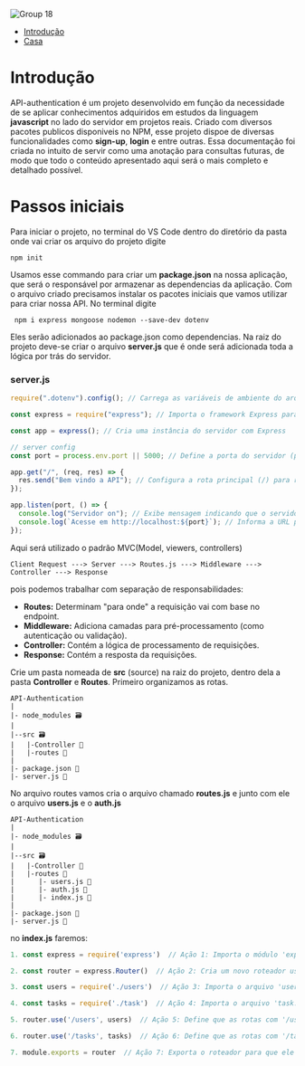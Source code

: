 ![Group 18](https://github.com/user-attachments/assets/9b79622d-c9d4-4029-a999-d9c6603b0a25)

- [Introdução](#introducao)
- [Casa](#casa)

# Introdução

API-authentication é um projeto desenvolvido em função da necessidade de se aplicar conhecimentos adquiridos em estudos
da linguagem **javascript** no lado do servidor em projetos reais. Criado com diversos pacotes publicos disponiveis no NPM, esse projeto dispoe de diversas funcionalidades como **sign-up**, **login** e entre outras. Essa documentação foi criada no intuito de servir como uma anotação para consultas futuras, de modo que todo o conteúdo apresentado aqui será o mais completo e detalhado possível.

# Passos iniciais

Para iniciar o projeto, no terminal do VS Code dentro do diretório da pasta onde vai criar os arquivo do projeto digite

    npm init

Usamos esse commando para criar um **package.json** na nossa aplicação, que será o responsável por armazenar as dependencias da aplicação. Com o arquivo criado precisamos instalar os pacotes iniciais que vamos utilizar para criar nossa API. No terminal digite

     npm i express mongoose nodemon --save-dev dotenv

Eles serão adicionados ao package.json como dependencias. Na raiz do projeto deve-se criar o arquivo **server.js** que é onde será adicionada toda a lógica por trás do servidor.

### server.js

```javascript
require(".dotenv").config(); // Carrega as variáveis de ambiente do arquivo .env para process.env

const express = require("express"); // Importa o framework Express para criar o servidor

const app = express(); // Cria uma instância do servidor com Express

// server config
const port = process.env.port || 5000; // Define a porta do servidor (process.env.port ou 5000)

app.get("/", (req, res) => {
  res.send("Bem vindo a API"); // Configura a rota principal (/) para responder com "Bem vindo a API"
});

app.listen(port, () => {
  console.log("Servidor on"); // Exibe mensagem indicando que o servidor está ativo
  console.log(`Acesse em http://localhost:${port}`); // Informa a URL para acessar o servidor
});
```

Aqui será utilizado o padrão MVC(Model, viewers, controllers)

    Client Request ---> Server ---> Routes.js ---> Middleware ---> Controller ---> Response

pois podemos trabalhar com separação de responsabilidades:

- **Routes:** Determinam "para onde" a requisição vai com base no endpoint.
- **Middleware:** Adiciona camadas para pré-processamento (como autenticação ou validação).
- **Controller:** Contém a lógica de processamento de requisições.
- **Response:** Contém a resposta da requisições.

Crie um pasta nomeada de **src** (source) na raiz do projeto, dentro dela a pasta **Controller** e **Routes**. Primeiro organizamos as rotas.

    API-Authentication
    |
    |- node_modules 🗃️
    |
    |--src 🗃️
    |   |-Controller 📁
    |   |-routes 📁
    |
    |- package.json 📄
    |- server.js 📄

No arquivo routes vamos cria o arquivo chamado **routes.js** e junto com ele o arquivo **users.js** e o **auth.js**

    API-Authentication
    |
    |- node_modules 🗃️
    |
    |--src 🗃️
    |   |-Controller 📁
    |   |-routes 📁
    |      |- users.js 📄
    |      |- auth.js 📄
    |      |- index.js 📄
    |
    |- package.json 📄
    |- server.js 📄

no **index.js** faremos:

```javascript
1. const express = require('express')  // Ação 1: Importa o módulo 'express' para criar o roteador

2. const router = express.Router()  // Ação 2: Cria um novo roteador usando o express.Router()

3. const users = require('./users')  // Ação 3: Importa o arquivo 'users.js' para lidar com as rotas de usuários

4. const tasks = require('./task')  // Ação 4: Importa o arquivo 'task.js' para lidar com as rotas de tarefas

5. router.use('/users', users)  // Ação 5: Define que as rotas com '/users' serão tratadas pelo controlador 'users'

6. router.use('/tasks', tasks)  // Ação 6: Define que as rotas com '/tasks' serão tratadas pelo controlador 'tasks'

7. module.exports = router  // Ação 7: Exporta o roteador para que ele possa ser usado em outros arquivos

```
